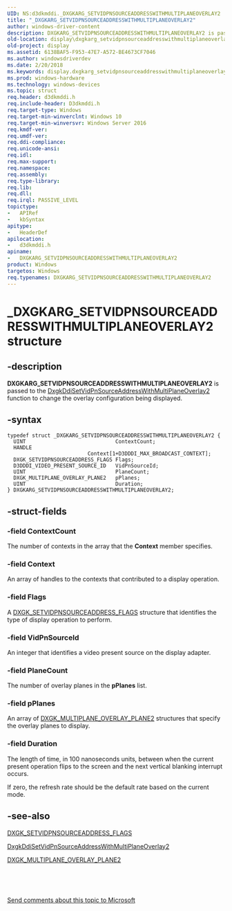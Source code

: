 ```yaml
---
UID: NS:d3dkmddi._DXGKARG_SETVIDPNSOURCEADDRESSWITHMULTIPLANEOVERLAY2
title: "_DXGKARG_SETVIDPNSOURCEADDRESSWITHMULTIPLANEOVERLAY2"
author: windows-driver-content
description: DXGKARG_SETVIDPNSOURCEADDRESSWITHMULTIPLANEOVERLAY2 is passed to the DxgkDdiSetVidPnSourceAddressWithMultiPlaneOverlay2 function to change the overlay configuration being displayed.DXGKARG_SETVIDPNSOURCEADDRESSWITHMULTIPLANEOVERLAY2 is passed to the DxgkDdiSetVidPnSourceAddressWithMultiPlaneOverlay2 function to change the overlay configuration being displayed.
old-location: display\dxgkarg_setvidpnsourceaddresswithmultiplaneoverlay2.htm
old-project: display
ms.assetid: 6138BAF5-F953-47E7-A572-BE4673CF7046
ms.author: windowsdriverdev
ms.date: 2/20/2018
ms.keywords: display.dxgkarg_setvidpnsourceaddresswithmultiplaneoverlay2, _DXGKARG_SETVIDPNSOURCEADDRESSWITHMULTIPLANEOVERLAY2, DXGKARG_SETVIDPNSOURCEADDRESSWITHMULTIPLANEOVERLAY2, d3dkmddi/DXGKARG_SETVIDPNSOURCEADDRESSWITHMULTIPLANEOVERLAY2, DXGKARG_SETVIDPNSOURCEADDRESSWITHMULTIPLANEOVERLAY2 structure [Display Devices]
ms.prod: windows-hardware
ms.technology: windows-devices
ms.topic: struct
req.header: d3dkmddi.h
req.include-header: D3dkmddi.h
req.target-type: Windows
req.target-min-winverclnt: Windows 10
req.target-min-winversvr: Windows Server 2016
req.kmdf-ver: 
req.umdf-ver: 
req.ddi-compliance: 
req.unicode-ansi: 
req.idl: 
req.max-support: 
req.namespace: 
req.assembly: 
req.type-library: 
req.lib: 
req.dll: 
req.irql: PASSIVE_LEVEL
topictype:
-	APIRef
-	kbSyntax
apitype:
-	HeaderDef
apilocation:
-	d3dkmddi.h
apiname:
-	DXGKARG_SETVIDPNSOURCEADDRESSWITHMULTIPLANEOVERLAY2
product: Windows
targetos: Windows
req.typenames: DXGKARG_SETVIDPNSOURCEADDRESSWITHMULTIPLANEOVERLAY2
---
```


# _DXGKARG_SETVIDPNSOURCEADDRESSWITHMULTIPLANEOVERLAY2 structure


## -description



<b>DXGKARG_SETVIDPNSOURCEADDRESSWITHMULTIPLANEOVERLAY2</b> is passed to the  <a href="..\d3dkmddi\nc-d3dkmddi-dxgkddi_setvidpnsourceaddresswithmultiplaneoverlay2.md">DxgkDdiSetVidPnSourceAddressWithMultiPlaneOverlay2</a> function to change the overlay configuration being displayed.




## -syntax


````
typedef struct _DXGKARG_SETVIDPNSOURCEADDRESSWITHMULTIPLANEOVERLAY2 {
  UINT                             ContextCount;
  HANDLE                           Context[1+D3DDDI_MAX_BROADCAST_CONTEXT];
  DXGK_SETVIDPNSOURCEADDRESS_FLAGS Flags;
  D3DDDI_VIDEO_PRESENT_SOURCE_ID   VidPnSourceId;
  UINT                             PlaneCount;
  DXGK_MULTIPLANE_OVERLAY_PLANE2   pPlanes;
  UINT                             Duration;
} DXGKARG_SETVIDPNSOURCEADDRESSWITHMULTIPLANEOVERLAY2;
````


## -struct-fields




### -field ContextCount

The number of contexts in the array that the <b>Context</b> member specifies.


### -field Context

An array of handles to the contexts that contributed to a display operation.


### -field Flags

A <a href="..\d3dkmddi\ns-d3dkmddi-_dxgk_setvidpnsourceaddress_flags.md">DXGK_SETVIDPNSOURCEADDRESS_FLAGS</a> structure that identifies the type of display operation to perform.


### -field VidPnSourceId

An integer that identifies a video present source on the display adapter.


### -field PlaneCount

The number of overlay planes in the <b>pPlanes</b> list.


### -field pPlanes

An array of <a href="..\d3dkmddi\ns-d3dkmddi-_dxgk_multiplane_overlay_plane2.md">DXGK_MULTIPLANE_OVERLAY_PLANE2</a> structures that specify the overlay planes to display.


### -field Duration

The length of time, in 100 nanoseconds units, between when the current present operation flips to the screen and the next vertical blanking interrupt occurs.

If zero, the refresh rate should be the default rate based on the current mode.


## -see-also

<a href="..\d3dkmddi\ns-d3dkmddi-_dxgk_setvidpnsourceaddress_flags.md">DXGK_SETVIDPNSOURCEADDRESS_FLAGS</a>



<a href="..\d3dkmddi\nc-d3dkmddi-dxgkddi_setvidpnsourceaddresswithmultiplaneoverlay2.md">DxgkDdiSetVidPnSourceAddressWithMultiPlaneOverlay2</a>



<a href="..\d3dkmddi\ns-d3dkmddi-_dxgk_multiplane_overlay_plane2.md">DXGK_MULTIPLANE_OVERLAY_PLANE2</a>



 

 

<a href="mailto:wsddocfb@microsoft.com?subject=Documentation%20feedback [display\display]:%20DXGKARG_SETVIDPNSOURCEADDRESSWITHMULTIPLANEOVERLAY2 structure%20 RELEASE:%20(2/20/2018)&amp;body=%0A%0APRIVACY STATEMENT%0A%0AWe use your feedback to improve the documentation. We don't use your email address for any other purpose, and we'll remove your email address from our system after the issue that you're reporting is fixed. While we're working to fix this issue, we might send you an email message to ask for more info. Later, we might also send you an email message to let you know that we've addressed your feedback.%0A%0AFor more info about Microsoft's privacy policy, see http://privacy.microsoft.com/en-us/default.aspx." title="Send comments about this topic to Microsoft">Send comments about this topic to Microsoft</a>

